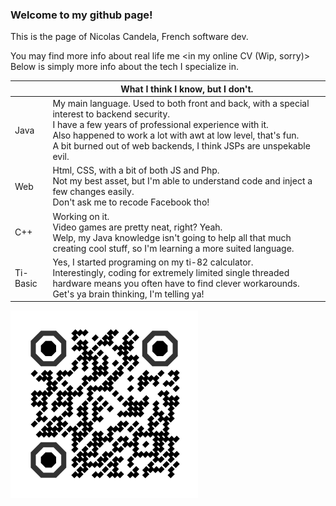 ### Welcome to my github page!

This is the page of Nicolas Candela, French software dev.

You may find more info about real life me <in my online CV (Wip, sorry)><br>
Below is simply more info about the tech I specialize in.


|          | What I think I know, but I don't. |
|----------|------------------------------------------------------------------------------------------------------------------------------------------------------------------------------------------------------------------------------------------------------------------------------------------------|
| Java     | My main language. Used to both front and back, with a special interest to backend security.<br>I have a few years of professional experience with it.<br>Also happened to work a lot with awt at low level, that's fun.<br>A bit burned out of web backends, I think JSPs are unspekable evil. |
| Web      | Html, CSS, with a bit of both JS and Php. <br>Not my best asset, but I'm able to understand code and inject a few changes easily.<br>Don't ask me to recode Facebook tho!                                                                                                                      |
| C++      | Working on it.<br>Video games are pretty neat, right? Yeah.<br>Welp, my Java knowledge isn't going to help all that much creating cool stuff, so I'm learning a more suited language.                                                                                                          |
| Ti-Basic | Yes, I started programing on my ti-82 calculator.<br>Interestingly, coding for extremely limited single threaded hardware means you often have to find clever workarounds.<br>Get's ya brain thinking, I'm telling ya!                                                                         |

![Heh, your markdown parser can't show images. Shame.](assets/global/definitivelynotarickroll.png)





